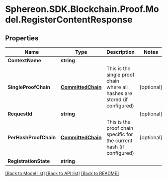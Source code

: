 # Sphereon.SDK.Blockchain.Proof.Model.RegisterContentResponse
## Properties

Name | Type | Description | Notes
------------ | ------------- | ------------- | -------------
**ContextName** | **string** |  | 
**SingleProofChain** | [**CommittedChain**](CommittedChain.md) | This is the single proof chain where all hashes are stored (if configured) | [optional] 
**RequestId** | **string** |  | [optional] 
**PerHashProofChain** | [**CommittedChain**](CommittedChain.md) | This is the proof chain specific for the current hash (if configured) | [optional] 
**RegistrationState** | **string** |  | 

[[Back to Model list]](../README.md#documentation-for-models) [[Back to API list]](../README.md#documentation-for-api-endpoints) [[Back to README]](../README.md)

